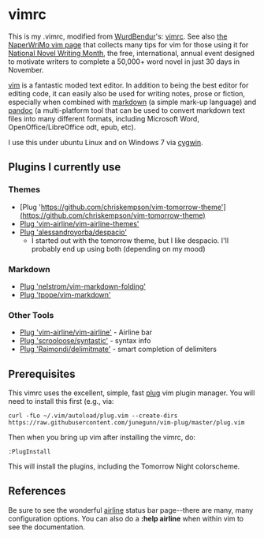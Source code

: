 # vimrc
This is my .vimrc, modified from [WurdBendur](http://nanowrimo.org/participants/wurdbendur)'s: [vimrc](https://github.com/WurdBendur/vimrc/blob/master/.vimrc). See also [the NaperWriMo vim page](http://naperwrimo.org/vim) that collects many tips for vim for those using it for [National Novel Writing Month](http://nanowrimo.org), the free, international, annual event designed to motivate writers to complete a 50,000+ word novel in just 30 days in November.

[vim](http://vim.org) is a fantastic moded text editor. In addition to being the best editor for editing code, it can easily also be used for writing notes, prose or fiction, especially when combined with [markdown](https://daringfireball.net/projects/markdown/) (a simple mark-up language) and [pandoc](http://pandoc.org) (a multi-platform tool that can be used to convert markdown text files into many different formats, including Microsoft Word, OpenOffice/LibreOffice odt, epub, etc).

I use this under ubuntu Linux and on Windows 7 via [cygwin](https://www.cygwin.com/).

## Plugins I currently use

### Themes
* [Plug 'https://github.com/chriskempson/vim-tomorrow-theme'](https://github.com/chriskempson/vim-tomorrow-theme)
* [Plug 'vim-airline/vim-airline-themes'](https://github.com/vim-airline/vim-airline-themes)
* [Plug 'alessandroyorba/despacio'](https://github.com/AlessandroYorba/Despacio)
    - I started out with the tomorrow theme, but I like despacio. I'll probably end up using both (depending on my mood)

### Markdown
* [Plug 'nelstrom/vim-markdown-folding'](https://github.com/nelstrom/vim-markdown-folding)
* [Plug 'tpope/vim-markdown'](https://github.com/tpope/vim-markdown)

### Other Tools
* [Plug 'vim-airline/vim-airline'](https://github.com/vim-airline/vim-airline)	- Airline bar
* [Plug 'scrooloose/syntastic'](https://github.com/scrooloose/syntastic) - syntax info
* [Plug 'Raimondi/delimitmate'](https://github.com/Raimondi/delimitmate) - smart completion of delimiters

## Prerequisites
This vimrc uses the excellent, simple, fast [plug](https://github.com/junegunn/vim-plug) vim plugin manager. You will need to install this first (e.g., via:

    curl -fLo ~/.vim/autoload/plug.vim --create-dirs https://raw.githubusercontent.com/junegunn/vim-plug/master/plug.vim

Then when you bring up vim after installing the vimrc, do:

    :PlugInstall

This will install the plugins, including the Tomorrow Night colorscheme.

## References
Be sure to see the wonderful [airline](https://github.com/vim-airline/vim-airline) status bar page--there are many, many configuration options. You can also do a **:help airline** when within vim to see the documentation.
